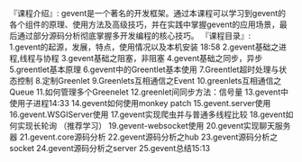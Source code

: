 『课程介绍』:
gevent是一个著名的开发框架。通过本课程可以学习到gevent的各个组件的原理、使用方法及高级技巧，并在实践中掌握gevent的应用场景，最后通过部分源码分析彻底掌握多开发编程的核心技巧。
『课程目录』:     
1.gevent的起源，发展，特点，使用情况以及本机安装 18:58
2.gevent基础之进程,线程与协程
3.gevent基础之阻塞，非阻塞
4.gevent基础之同步，异步
5.greentlet基本原理
6.gevent中的Greentlet基本使用
7.Greentlet超时处理与状态控制
8.定制Greenlet
9.Greenlets互相通信之Event
10.greenlets互相通信之Queue
11.如何管理多个Greenelet
12.greenlet间同步方法：信号量
13.gevent中使用子进程14:33
14.gevent如何使用monkey patch
15.gevent.server使用
16.gevent.WSGIServer使用
17.gevent实现爬虫并与普通多线程比较
18.gevent如何实现长轮询   （推荐学习）
19.gevent-websocket使用
20.gevent实现聊天服务器
21.gevent.core源码分析
22.gevent源码分析之hub
23.gevent源码分析之socket
24.gevent源码分析之server
25.gevent总结15:13
